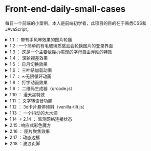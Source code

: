 # Front-end-daily-small-cases
每日一个前端的小案例，本人是前端初学者，此项目的目的在于熟悉CSS和JAvaScript。

<details>
  <summary> 1.1 ： 带有手风琴效果的图片轮播 </summary>
  参考视频：【HTML5+CSS3+JS小实例：带标题描述的圆角图片手风琴效果】 https://www.bilibili.com/video/BV1WS4y1K7JH/?share_source=copy_web&vd_source=ba60c048e4ef44a77b68ff234c975e03</br>
图片来源：https://www.zmtc.com/bizhi/1512.html</br>
案例总结：none
</details>

<details>
  <summary> 1.2 : 一个简单的有毛玻璃质感且会轮换图片的登录界面  </summary>
  参考视频： 【[HTML+CSS+JS]高级玻璃质感登录界面】 https://www.bilibili.com/video/BV1rP411K7fv/?share_source=copy_web</br>
  图片来源： 有什么美的电脑壁纸? - 懒雯养花的回答 - 知乎 https://www.zhihu.com/question/361816826/answer/1005514285</br>
  案例总结： 初次使用了scss来写CSS样式，且在JS中使用了一个反字符串的用法。</br>
</details>

<details>
  <summary> 1.3 ： 这是一个主要依靠Js实现的字母自由浮动的特效  </summary>
  参考视频： 【【JavaScript】前端超好玩的小案例-调皮的字母】 https://www.bilibili.com/video/BV1e44y1C7wD/?share_source=copy_web&vd_source=ba60c048e4ef44a77b68ff234c975e03</br>
案例总结： 这个案例还没有理解清楚，主要是Js部分的代码有点多，然后不知道复制的哪里错了，还不能实现自动浮动。
</details>

<details>
  <summary> 1.4 ： 滚轮视差效果  </summary>
  参考视频： 【[Css+Js]这该死的高级感 滚轮视差响应】 https://www.bilibili.com/video/BV1Ag411u7RH/?share_source=copy_web&vd_source=ba60c048e4ef44a77b68ff234c975e03</br>
  案例总结： 又是一个未完全做完的案例，这两天有点忙了，但是先把代码交上去吧，后面必须回来做完。
</details>

<details>
  <summary> 1.5 ： 日月切换效果  </summary>
  参考视频： 【HTML5+CSS3+JS小实例：日月交替效果】 https://www.bilibili.com/video/BV1hT4y117Ed/?share_source=copy_web&vd_source=ba60c048e4ef44a77b68ff234c975e03</br>
  案例总结： 一个简单的切换效果，js写的简单而精确，另外学到了如何只用CSS画一个月亮形状的图案。
</details>

<details>
  <summary> 1.6 ： 三叶结加载动画  </summary>
  参考视频： 【CSS加载环形动画效果】 https://www.bilibili.com/video/BV1Rb4y187q9/?share_source=copy_web&vd_source=ba60c048e4ef44a77b68ff234c975e03</br>
  案例总结： 只使用了CSS进行实现，亮点在于如何利用border画出一条曲线，同时还使用了一个简单的动画，在这个案例中我把相关的CSS属性都了解清楚了，其中还有一个小点即<code>top: inherit;</code>的效果还没有理解清除。
</details>

<details>
  <summary> 1.7 ： ∞无限循环动画  </summary>
  参考视频： 【CSS之无限循环】 https://www.bilibili.com/video/BV12a411Y72n/?share_source=copy_web&vd_source=ba60c048e4ef44a77b68ff234c975e03</br>
  案例总结： 只使用了CSS进行实现，亮点在于如何进行光点的布局以及对几个变换方法的使用，如<code>filter：hue-rotate()</code>是色相旋转，可以实现颜色变化；<code>rotate()</code>实现旋转，画出∞的形状；<code>scale</code>实现缩放，实现光点闪烁的效果。另外，还使用了在HTML结构中使用<code><span style="--i:0"></span></code>这样的写法给CSS样式文件传递变量的用法，这是第一次见。</br>
  题外话：这两天模仿的主要是纯CSS实现的两个小案例，但是在写的时候有边查文档边看CSS各种属性的效果，所以收获反而感觉比开始的几次简单的抄写代码然后看到能够复现就没有去详细了解来的收获更大，所以接下来几天应该还是继续找一些纯CSS实现的案例来做，毕竟JS目前好像没办法在VScode中直接查找官方文档，等想办法解决了这个问题后再去尝试一些涉及JacaScript的案例吧。
</details>

<details>
  <summary> 1.8 ： 打字动画效果  </summary>
  参考视频： 【代码讲解】纯CSS实现打字动效】 https://www.bilibili.com/video/BV1cV4y1A7yy/?share_source=copy_web&vd_source=ba60c048e4ef44a77b68ff234c975e03</br>
  案例总结： 只使用了CSS进行实现，亮点在于对打字效果的动画分解，使用了两个动画共同作用来实现目标效果。
</details>

<details>
  <summary> 1.9 ： 二维码生成器（qrcode.js）  </summary>
  【参考视频】| 【二维码生成器| 带有源代码的Javascript项目】 https://www.bilibili.com/video/BV1mA411f7p9/?share_source=copy_web&vd_source=ba60c048e4ef44a77b68ff234c975e03</br>
  【案例总结】| 生成二维码主要借助了qrcode.js这个js库，当然，在写CSS时又见识了一些新属性，在js中涉及了异步函数的使用（关于异步暂时了解较少，但是在这个案例中的使用也很简单，关键字async await）。另外，感觉收获较大的是见识了另外一种编码习惯，在写HTML结构的过程中同步去写CSS样式，感觉这样写其实更直观，比加完所有控件后再去理清结构写CSS样式更好一些，之后自己写也多多尝试。另外，js代码部分感觉该作者也写的条例清晰，非常规范。也算这个案例学习的意外之喜吧。另外，还有一个小bug没有解决，在设置二维码尺寸时，改变的是图片的整体大小而非二维码的复杂程度，与视频效果不符。
</details>

<details>
  <summary> 1.10 ： 漫天星特效 </summary>
  【参考视频】|【超简单实现css满天星特效】 https://www.bilibili.com/video/BV1ke4y1G7Bp/?share_source=copy_web&vd_source=ba60c048e4ef44a77b68ff234c975e03 </br>
  【案例总结】| 案例较简单，值得注意的是使用了hsl，与rgb一样是一种颜色表示方式。</br>
  【稍加改动】| 因为原案例较简单，所以尝试了一下使用scss来重写css，但是遇到了一个问题：没办法在scss中读取到HTML空间在style中声明的变量，以及hsl函数中不能使用变量做参数，必须使用具体颜色。不知道是插件功能问题还是scss语法原因。未解决。
</details>

<details>
  <summary> 1.11 ： 文字转语音功能 </summary>
  【参考视频】|【js实现文字转语音】 https://www.bilibili.com/video/BV1SR4y1m7Am/?share_source=copy_web&vd_source=ba60c048e4ef44a77b68ff234c975e03</br>
  【案例总结】| 使用的是SpeechSynthesisUtterance，这是H5中新增的可将指定文本转为指定类型语音的API。</br>
</details>

<details>
  <summary> 1.12 ： 3d卡片悬停倾斜（vanilla-tilt.js） </summary>
  【参考视频】|【使用vanilla-tilt.js制作3D倾斜悬停效果的卡片】 https://www.bilibili.com/video/BV1Fv4y1971b/?share_source=copy_web&vd_source=ba60c048e4ef44a77b68ff234c975e03</br>
  【案例总结】| 在这个案例中使用了一个效果很好看的js库vanilla-tilt.js，其功能是设置鼠标悬停的各种效果，这里是倾斜和反光体现3d效果。但是该案例的主要工作依然是在CSS。做了一个典型的grid三栏布局，可以自适应宽度进行自动换行，只需要三行代码就实现了这个效果，还是很方便的。</br>
</details>

<details>
  <summary> 1.13 ： 一个抖动的大水滴 </summary>
  【参考视频】|【使用CSS绘制动态水滴效果】 https://www.bilibili.com/video/BV1Qy4y1L7ot/?share_source=copy_web&vd_source=ba60c048e4ef44a77b68ff234c975e03</br>
  【案例总结】| 这个案例没有涉及到什么新东西，但是设计水滴的思路非常棒。画水滴轮廓借助了这个可视化工具https://9elements.github.io/fancy-border-radius/。</br>
</details>

<details>
  <summary> 1.14 -> 2.14 ： 监测网络连接状态 </summary>
  【参考视频】|【使用HTML、CSS和JavaScript创网络连接状态检测】 https://www.bilibili.com/video/BV1T24y1v7ab/?share_source=copy_web&vd_source=ba60c048e4ef44a77b68ff234c975e03</br>
  【案例总结】| 无</br>
  【无关的话】| 年前做的这个案例，回来已经有点记不清了，总结也就不知道写点啥。现在回校了继续坚持吧。</br>
</details>

<details>
  <summary> 2.15 : 响应式彩色魔方 </summary>
  【参考视频】| 【很酷炫！纯CSS实现立方体矩阵鼠标悬停动画效果】 https://www.bilibili.com/video/BV1JK411D7y9/?share_source=copy_web&vd_source=ba60c048e4ef44a77b68ff234c975e03</br>
  【案例总结】| 纯css实现，亮点主要在于魔方图案的构建，利用skew弄倾斜的面，使用front和after伪元素来复制。颜色变化的效果是hue-rotate，这个已经用过几次了。</br>
</details>

<details>
  <summary> 2.16 ： 图片聚焦效果 </summary>
  【参考视频】|【HTML＋Less＋JavaScript完成图片聚焦效果，好看的效果又增加了～】 https://www.bilibili.com/video/BV1Ay4y1d7TG/?share_source=copy_web&vd_source=ba60c048e4ef44a77b68ff234c975e03</br>
  【案例总结】| 在这个例子里体验了一下用less来写样式，亮点是利用了less的继承特性，可以设计在鼠标悬停下各子元素的不同的效果。与sess相比，less可以直接引入html，而sess需要转为CSS再被引入html。</br>
</details>

<details>
  <summary> 2.17 ：动态边框  </summary>
  【参考视频】|【【CSS】流动波浪页脚】 https://www.bilibili.com/video/BV1Ax4y157AB/?share_source=copy_web&vd_source=ba60c048e4ef44a77b68ff234c975e03</br>
  【案例总结】| 本例中关注了如何给div的边框添加动态的效果，一开始猜测是对border的阴影进行处理（比如水滴的那个阴影），但是后面才发现是直接使用小的div来假装边框，思路还是很简单的</br>
</details>

<details>
  <summary> 2.18 ：波浪页脚  </summary>
  【参考视频】|【CSS】流动波浪页脚】 https://www.bilibili.com/video/BV1Ax4y157AB/?share_source=copy_web</br>
  【案例总结】| 本例中关注了如何给div的边框添加动态的效果，一开始猜测是对border的阴影进行处理（比如水滴的那个阴影），但是后面才发现是直接使用小的div来假装边框，思路还是很简单的</br>
</details>



